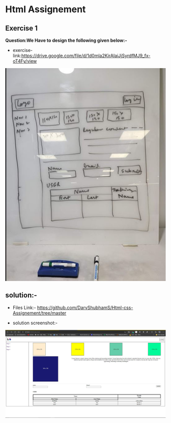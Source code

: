 # Html Assignement
## Exercise 1
**Question:We Have to design the following given below:-**

* exercise-link:https://drive.google.com/file/d/1d0mla2KirAIaiJjSyrdfMJ9_fx-oT4Fy/view

<img src="https://github.com/DarvShubhamS/Html-css-Assignement/blob/master/assets/exercise_1.JPG" />


## solution:-

* Files Link:- https://github.com/DarvShubhamS/Html-css-Assignement/tree/master

* solution screenshot:-

<img src="https://github.com/DarvShubhamS/Html-css-Assignement/blob/master/assets/screenshot_solution.JPG" />
